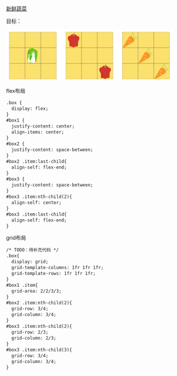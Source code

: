 [新鲜蔬菜](https://www.lanqiao.cn/problems/2439/learning/?page=1&first_category_id=2&first%2Bcategory%2Bid=28sort%3Dstudents%20count&second%2Bcategory%2Bid=10&sort=students_count&second_category_id=11&status=1)

目标：

![image-20230404231422981](img/新鲜蔬菜T.assets/image-20230404231422981.png)

flex布局

```
.box {
  display: flex;
}
#box1 {
  justify-content: center;
  align-items: center;
}
#box2 {
  justify-content: space-between;
}
#box2 .item:last-child{
  align-self: flex-end;
}
#box3 {
  justify-content: space-between;
}
#box3 .item:nth-child(2){
  align-self: center;
}
#box3 .item:last-child{
  align-self: flex-end;
}
```

grid布局

```
/* TODO：待补充代码 */
.box{
  display: grid;
  grid-template-columns: 1fr 1fr 1fr;
  grid-template-rows: 1fr 1fr 1fr;
}
#box1 .item{
  grid-area: 2/2/3/3;
}
#box2 .item:nth-child(2){
  grid-row: 3/4;
  grid-column: 3/4;
}
#box3 .item:nth-child(2){
  grid-row: 2/3;
  grid-column: 2/3;
}
#box3 .item:nth-child(3){
  grid-row: 3/4;
  grid-column: 3/4;
}
```


